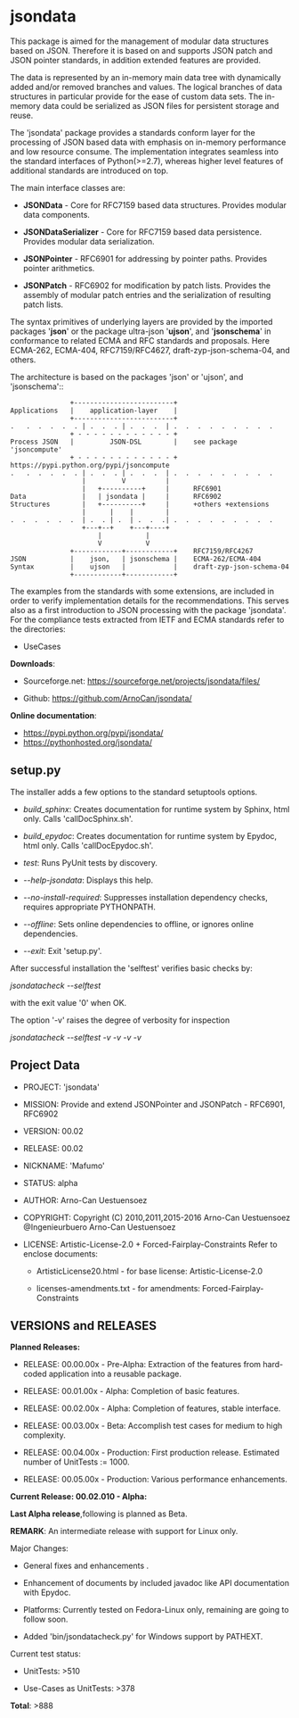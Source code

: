 jsondata
========

This package is aimed for the management of modular data structures based on JSON.
Therefore it is based on and supports JSON patch and JSON pointer standards, in 
addition extended features are provided.

The data is represented by an in-memory main data tree with
dynamically added and/or removed branches and values. The logical branches of data 
structures in particular provide for the ease of custom data sets.
The in-memory data could be serialized as JSON files for persistent storage and reuse. 

The 'jsondata' package provides a standards conform layer for the processing of JSON
based data with emphasis on in-memory performance and low resource consume.
The implementation integrates seamless into the standard interfaces of Python(>=2.7),
whereas higher level features of additional standards are introduced on top.

The main interface classes are:

* **JSONData** - Core for RFC7159 based data structures. Provides modular data components.

* **JSONDataSerializer** - Core for RFC7159 based data persistence. Provides modular data serialization.

* **JSONPointer** - RFC6901 for addressing by pointer paths. Provides pointer arithmetics.

* **JSONPatch** - RFC6902 for modification by patch lists. Provides the assembly of modular patch entries and the serialization of resulting patch lists.

The syntax primitives of underlying layers are provided 
by the imported packages '**json**' or the package ultra-json '**ujson**', and '**jsonschema**' in conformance to related ECMA and RFC 
standards and proposals. Here ECMA-262, ECMA-404, RFC7159/RFC4627, 
draft-zyp-json-schema-04, and others.

The architecture is based on the packages 'json' or 'ujson', and
'jsonschema'::

                   +-------------------------+
    Applications   |    application-layer    |
                   +-------------------------+  
    .   .  .  .  .  . | .  .  . | .  .  .  | .  .  .  .  .  .  .  .  .
                   + - - - - - - - - - - - - +
    Process JSON   |         JSON-DSL        |    see package 'jsoncompute'
                   + - - - - - - - - - - - - +    https://pypi.python.org/pypi/jsoncompute
    .   .  .  .  .  . | .  .  . | .  .  .  | .  .  .  .  .  .  .  .  .
                      |         V          |     
                      |   +----------+     |      RFC6901
    Data              |   | jsondata |     |      RFC6902
    Structures        |   +----------+     |      +others +extensions
                      |      |    |        |
    .  .  .  .  .  .  | .  . | .  | .  .  .| .  .  .  .  .  .  .  .  .
                      +---+--+    +---+----+           
                          |           |                           
                          V           V                            
                   +------------+------------+    RFC7159/RFC4267
    JSON           |    json,   | jsonschema |    ECMA-262/ECMA-404    
    Syntax         |    ujson   |            |    draft-zyp-json-schema-04   
                   +------------+------------+

The examples from the standards with some extensions, are included in order to 
verify implementation details for the recommendations.
This serves also as a first introduction to JSON processing with the
package 'jsondata'.
For the compliance tests extracted from IETF and ECMA standards refer to the directories:

* UseCases
 
**Downloads**:

* Sourceforge.net: https://sourceforge.net/projects/jsondata/files/

* Github: https://github.com/ArnoCan/jsondata/

**Online documentation**:

* https://pypi.python.org/pypi/jsondata/
* https://pythonhosted.org/jsondata/

setup.py
--------

The installer adds a few options to the standard setuptools options.

* *build_sphinx*: Creates documentation for runtime system by Sphinx, html only. Calls 'callDocSphinx.sh'.

* *build_epydoc*: Creates documentation for runtime system by Epydoc, html only. Calls 'callDocEpydoc.sh'.

* *test*: Runs PyUnit tests by discovery.

* *--help-jsondata*: Displays this help.

* *--no-install-required*: Suppresses installation dependency checks, requires appropriate PYTHONPATH.

* *--offline*: Sets online dependencies to offline, or ignores online dependencies.

* *--exit*: Exit 'setup.py'.

After successful installation the 'selftest' verifies basic checks by:

  *jsondatacheck --selftest*

with the exit value '0' when OK.

The option '-v' raises the degree of verbosity for inspection

  *jsondatacheck --selftest -v -v -v -v*
 

Project Data
------------

* PROJECT: 'jsondata'

* MISSION: Provide and extend JSONPointer and JSONPatch - RFC6901, RFC6902

* VERSION: 00.02

* RELEASE: 00.02

* NICKNAME: 'Mafumo'

* STATUS: alpha

* AUTHOR: Arno-Can Uestuensoez

* COPYRIGHT: Copyright (C) 2010,2011,2015-2016 Arno-Can Uestuensoez @Ingenieurbuero Arno-Can Uestuensoez

* LICENSE: Artistic-License-2.0 + Forced-Fairplay-Constraints
  Refer to enclose documents:
  
  *  ArtisticLicense20.html - for base license: Artistic-License-2.0 

  *  licenses-amendments.txt - for amendments: Forced-Fairplay-Constraints

VERSIONS and RELEASES
---------------------

**Planned Releases:**

* RELEASE: 00.00.00x - Pre-Alpha: Extraction of the features from hard-coded application into a reusable package.

* RELEASE: 00.01.00x - Alpha: Completion of basic features. 

* RELEASE: 00.02.00x - Alpha: Completion of features, stable interface. 

* RELEASE: 00.03.00x - Beta: Accomplish test cases for medium to high complexity.

* RELEASE: 00.04.00x - Production: First production release. Estimated number of UnitTests := 1000.

* RELEASE: 00.05.00x - Production: Various performance enhancements.


**Current Release: 00.02.010 - Alpha:**

**Last Alpha release**,following is planned as Beta.

**REMARK**: An intermediate release with support for Linux only.

Major Changes:

* General fixes and enhancements .

* Enhancement of documents by included javadoc like API documentation with Epydoc.

* Platforms: Currently tested on Fedora-Linux only, remaining are going to follow soon.

* Added 'bin/jsondatacheck.py' for Windows support by PATHEXT.
 
Current test status:

* UnitTests: >510

* Use-Cases as UnitTests: >378

**Total**: >888

